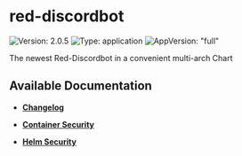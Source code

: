 # red-discordbot

![Version: 2.0.5](https://img.shields.io/badge/Version-2.0.5-informational?style=flat-square) ![Type: application](https://img.shields.io/badge/Type-application-informational?style=flat-square) ![AppVersion: "full"](https://img.shields.io/badge/AppVersion-"full"-informational?style=flat-square)

The newest Red-Discordbot in a convenient multi-arch Chart 

## Available Documentation

- [**Changelog**](CHANGELOG)

- [**Container Security**](container-security)

- [**Helm Security**](helm-security)

